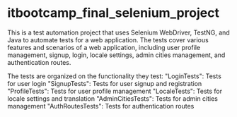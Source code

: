 # itbootcamp_final_selenium_project

This is a test automation project that uses Selenium WebDriver, TestNG, and Java to 
automate tests for a web application.
The tests cover various features and scenarios of a web application, 
including user profile management, signup, login, locale settings, admin cities management, and authentication routes. 

The tests are organized on the functionality they test:
"LoginTests": Tests for user login
"SignupTests": Tests for user signup and registration
"ProfileTests": Tests for user profile management
"LocaleTests": Tests for locale settings and translation
"AdminCitiesTests": Tests for admin cities management
"AuthRoutesTests": Tests for authentication routes

